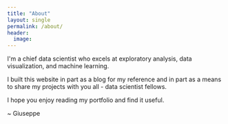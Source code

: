 ```yaml
---
title: "About"
layout: single
permalink: /about/
header:
  image:
---
```


I'm a chief data scientist who excels at exploratory analysis, data visualization, and machine learning.

I built this website in part as a blog for my reference and in part as a means to share my projects with you all - data scientist fellows.

I hope you enjoy reading my portfolio and find it useful.

~ Giuseppe
